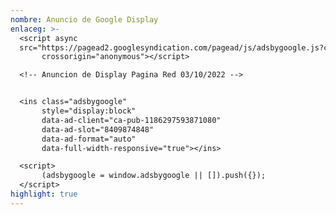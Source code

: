 ```yaml
---
nombre: Anuncio de Google Display
enlaceg: >-
  <script async
  src="https://pagead2.googlesyndication.com/pagead/js/adsbygoogle.js?client=ca-pub-1186297593871080"
       crossorigin="anonymous"></script>

  <!-- Anuncion de Display Pagina Red 03/10/2022 -->


  <ins class="adsbygoogle"
       style="display:block"
       data-ad-client="ca-pub-1186297593871080"
       data-ad-slot="8409874848"
       data-ad-format="auto"
       data-full-width-responsive="true"></ins>

  <script>
       (adsbygoogle = window.adsbygoogle || []).push({});
  </script>
highlight: true
---
```

